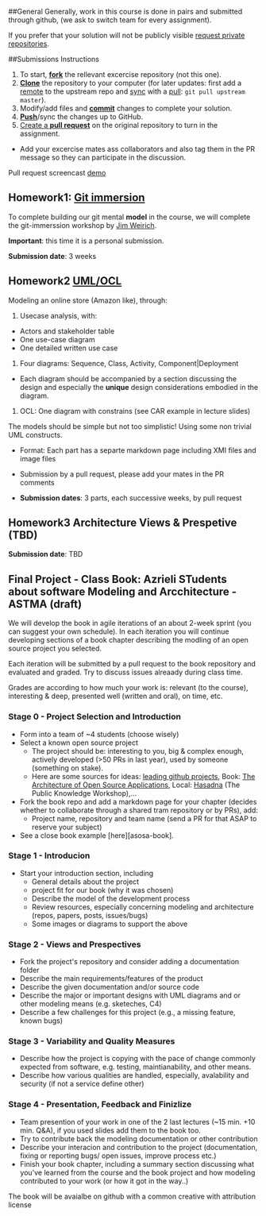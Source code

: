 ##General
Generally, work in this course is done in pairs and submitted through github, (we ask to switch team for every assignment).

If you prefer that your solution will not be publicly visible [request private repositories][private-repos].


##Submissions Instructions
1. To start, [**fork**][forking] the rellevant excercise repository (not this one).
1. [**Clone**][ref-clone] the repository to your computer (for later updates: first add a [remote][config-remote] to the upstream repo and [sync][sync-remote] with a [pull][ref-pull]:  ```git pull upstream master```).
1. Modify/add files and [**commit**][ref-commit] changes to complete your solution.
1. [**Push**][ref-push]/sync the changes up to GitHub.
1. [Create a **pull request**][pull-request] on the original repository to turn in the assignment.
  - Add your excercise mates ass collaborators and also tag them in the PR message so they can participate in the discussion.

Pull request screencast [demo](http://screencast-o-matic.com/watch/coe3IEeMDa)

## Homework1: [Git immersion](https://github.com/jce-il/git-immersion)
To complete building our git mental **model** in the course, we will complete the git-immerssion workshop by [Jim Weirich](https://github.com/jimweirich). 

**Important**: this time it is a personal submission.

**Submission date**: 3 weeks

## Homework2 [UML/OCL](https://github.com/jce-il/sw-modeling-2016b-uml)

Modeling an online store (Amazon like), through:

1. Usecase analysis, with: 
  - Actors and stakeholder table
  - One use-case diagram
  - One detailed written use case
1. Four diagrams: Sequence, Class, Activity, Component|Deployment
  - Each diagram should be accompanied by a section discussing the design and especially the **unique** design considerations embodied in the diagram.
1. OCL: One diagram with constrains (see CAR example in lecture slides)

The models should be simple but not too simplistic! Using some non trivial UML constructs.

- Format: Each part has a separte markdown page including XMI files and image files

- Submission by a pull request, please add your mates in the PR comments
- **Submission dates**: 3 parts, each successive weeks, by pull request

## Homework3 Architecture Views & Prespetive (TBD)    

**Submission date**: TBD

## Final Project - Class Book: Azrieli STudents about software Modeling and Arcchitecture - ASTMA (draft)

We will develop the book in agile iterations of an about 2-week sprint (you can suggest your own schedule). In each iteration you will continue developing sections of a book chapter describing the modling of an open source project you selected.

Each iteration will be submitted by a pull request to the book repository and evaluated and graded. Try to discuss issues alreaady during class time.

Grades are according to how much your work is: relevant (to the course), interesting & deep, presented well (written and oral), on time, etc.

### Stage 0 - Project Selection and Introduction
- Form into a team of ~4 students (choose wisely)
- Select a known open source project
  - The project should be: interesting to you, big & complex enough, actively developed (>50 PRs in last year), used by someone (something on stake).
  - Here are some sources for ideas: [leading github projects](https://github.com/showcases), Book: [The Architecture of Open Source Applications](http://www.aosabook.org/en/index.html), Local: [Hasadna](http://www.hasadna.org.il/projects/) (The Public Knowledge Workshop),...
- Fork the book repo and add a markdown page for your chapter (decides whether to collaborate through a shared tram repository or by PRs), add:
  - Project name, repository and team name (send a PR for that ASAP to reserve your subject)
- See a close book example [here][asosa-book].

### Stage 1 - Introducion
- Start your  introduction section, including
  - General details about the project
  - project fit for our book (why it was chosen)
  - Describe the model of the development process
  - Review resources, especially concerning modeling and architecture  (repos, papers, posts, issues/bugs)
  - Some images or diagrams to support the above

### Stage 2 - Views and Prespectives
- Fork the project's repository and consider adding a documentation folder
- Describe the main requirements/features of the product
- Describe the given documentation and/or source code
- Describe the major or important designs with UML diagrams and or other modeling means (e.g. sketeches, C4)
- Describe a few challenges for this project (e.g., a missing feature, known bugs)

### Stage 3 - Variability and Quality Measures
- Describe how the project is copying with the pace of change commonly expected from software, e.g. testing, maintianability, and other means.
- Describe how various qualities are handled, especially, avalability and security (if not a service define other)

### Stage 4 - Presentation, Feedback and Finizlize
- Team presention of your work in one of the 2 last lectures (~15 min. +10 min. Q&A), if you used slides add them to the book too.
- Try to contribute back the modeling documentation or other contribution
- Describe your interacion and contribution to the project (documentation, fixing or reporting bugs/ open issues, improve process etc.)
- Finish your book chapter, including a summary section discussing what you've learned from the course and the book project and how modeling contributed to your work (or how it got in the way..)

The book will be avaialbe on github with a common creative with attribution license

<!-- Links -->
[private-repos]: /guide/private_repos
[help-add-to-team]: https://help.github.com/articles/adding-organization-members-to-a-team
[forking]: https://guides.github.com/activities/forking/
[ref-clone]: http://gitref.org/creating/#clone
[ref-commit]: http://gitref.org/basic/#commit
[ref-push]: http://gitref.org/remotes/#push
[ref-pull]: http://gitref.org/remotes/#pull
[pull-request]: https://help.github.com/articles/creating-a-pull-request
[config-remote]: https://help.github.com/articles/configuring-a-remote-for-a-fork/
[sync-remote]: https://help.github.com/articles/syncing-a-fork/

[Desosa-book]: http://delftswa.github.io/
